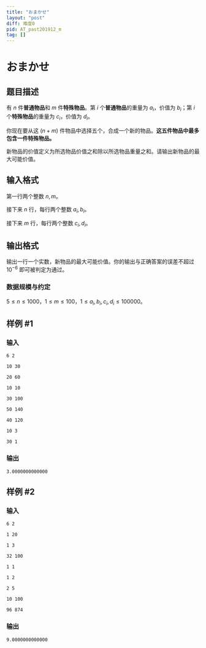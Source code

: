 ```yaml
---
title: "おまかせ"
layout: "post"
diff: 难度0
pid: AT_past201912_m
tag: []
---
```


# おまかせ

## 题目描述

有 $n$ 件**普通物品**和 $m$ 件**特殊物品**。第 $i$ 个**普通物品**的重量为 $a_i$，价值为 $b_i$；第 $i$ 个**特殊物品**的重量为 $c_i$，价值为 $d_i$。

你现在要从这 $(n+m)$ 件物品中选择五个，合成一个新的物品。**这五件物品中最多包含一件特殊物品。**

新物品的价值定义为所选物品价值之和除以所选物品重量之和。请输出新物品的最大可能价值。

## 输入格式

第一行两个整数 $n,m$。

接下来 $n$ 行，每行两个整数 $a_i,b_i$。

接下来 $m$ 行，每行两个整数 $c_i,d_i$。

## 输出格式

输出一行一个实数，新物品的最大可能价值。你的输出与正确答案的误差不超过 $10^{-6}$ 即可被判定为通过。

### 数据规模与约定

$5 \le n \le 1000$，$1 \le m \le 100$，$1 \le a_i,b_i,c_i,d_i \le 100000$。

## 样例 #1

### 输入

```
6 2
10 30
20 60
10 10
30 100
50 140
40 120
10 3
30 1
```

### 输出

```
3.0000000000000
```

## 样例 #2

### 输入

```
6 2
1 20
1 3
32 100
1 1
1 2
2 5
10 100
96 874
```

### 输出

```
9.0000000000000
```

